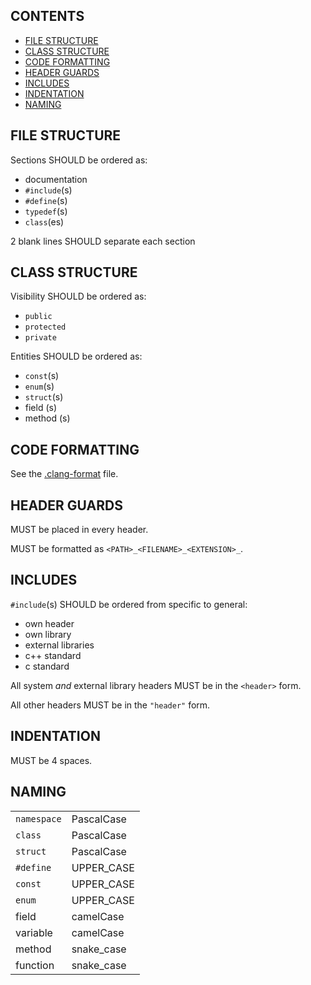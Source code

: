 ## CONTENTS

<!-- TOC -->

- [FILE STRUCTURE](#file-structure)
- [CLASS STRUCTURE](#class-structure)
- [CODE FORMATTING](#code-formatting)
- [HEADER GUARDS](#header-guards)
- [INCLUDES](#includes)
- [INDENTATION](#indentation)
- [NAMING](#naming)

<!-- /TOC -->

## FILE STRUCTURE

Sections SHOULD be ordered as:
- documentation
- `#include`(s)
- `#define`(s)
- `typedef`(s)
- `class`(es)

2 blank lines SHOULD separate each section

## CLASS STRUCTURE

Visibility SHOULD be ordered as:
- `public`
- `protected`
- `private`

Entities SHOULD be ordered as:
- `const`(s)
- `enum`(s)
- `struct`(s)
- field (s)
- method (s)

## CODE FORMATTING

See the [.clang-format](.clang-format) file.

## HEADER GUARDS

MUST be placed in every header.

MUST be formatted as `<PATH>_<FILENAME>_<EXTENSION>_`.

## INCLUDES

`#include`(s) SHOULD be ordered from specific to general:
- own header
- own library
- external libraries
- c++ standard
- c standard

All system _and_ external library headers MUST be in the `<header>` form.

All other headers MUST be in the `"header"` form.

## INDENTATION

MUST be 4 spaces.

## NAMING

|             |            |
|-------------|------------|
| `namespace` | PascalCase |
| `class`     | PascalCase |
| `struct`    | PascalCase |
| `#define`   | UPPER_CASE |
| `const`     | UPPER_CASE |
| `enum`      | UPPER_CASE |
| field       | camelCase  |
| variable    | camelCase  |
| method      | snake_case |
| function    | snake_case |
